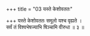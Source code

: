 +++
title = "03 यस्ते केशोवततः"

+++
यस्ते केशोवततः समूलो यश्च वृह्यते ।  
सर्वं तं विश्वभेषज्याभि षिञ्चामि वीरुधा ॥ ३ ॥